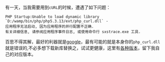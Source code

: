 有一天，当我需要用到`cURL`的时候，遭遇了如下问题：
```
PHP Startup:Unable to load dynamic library
`D:/wamp/bin/php/php5.3.13/ext/php_curl.dll` - 
应用程序无法启动, 因为应用程序的并行配置不正确. 
有关详细信息, 请参阅应用程序事件日志, 或使用命令行 sxstrace.exe 工具. 
```

百思不得其解，最好的利器就是[google][g]，最有可能的就是本身你的`php_curl.dll`就是错误的,不必多想下载新库替换之，试试更健康，这里有[各种版本][curl]，留下我自己的对应版本。

[g]: https://www.google.com
[curl]:http://www.anindya.com/php-5-4-0-x64-64-bit-for-windows/